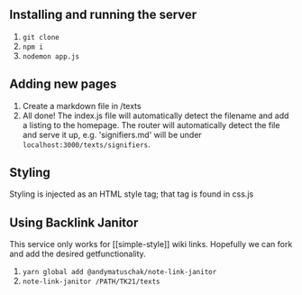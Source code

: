 ## Installing and running the server
1. `git clone`
2. `npm i`
3. `nodemon app.js`

## Adding new pages
1. Create a markdown file in /texts
2. All done! The index.js file will automatically detect the filename and add a listing to the homepage. The router will automatically detect the file and serve it up, e.g. 'signifiers.md' will be under `localhost:3000/texts/signifiers`.

## Styling
Styling is injected as an HTML style tag; that tag is found in css.js 

## Using Backlink Janitor
This service only works for [[simple-style]] wiki links. Hopefully we can fork and add the desired getfunctionality.
1. `yarn global add @andymatuschak/note-link-janitor`
2. `note-link-janitor /PATH/TK21/texts`
